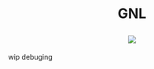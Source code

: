 <h1  align="center">
  
  
  GNL

  
  <img src=https://badge42.vercel.app/api/v2/cl263316l006809l0mxrfwgrw/project/2572527>
</h1>

wip debuging
